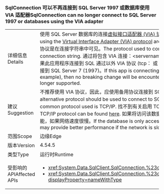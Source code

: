 ### <a name="sqlconnection-can-no-longer-connect-to-sql-server-1997-or-databases-using-the-via-adapter"></a><span data-ttu-id="3183d-101">SqlConnection 可以不再连接到 SQL Server 1997 或数据库使用 VIA 适配器</span><span class="sxs-lookup"><span data-stu-id="3183d-101">SqlConnection can no longer connect to SQL Server 1997 or databases using the VIA adapter</span></span>

|   |   |
|---|---|
|<span data-ttu-id="3183d-102">详细信息</span><span class="sxs-lookup"><span data-stu-id="3183d-102">Details</span></span>|<span data-ttu-id="3183d-103">使用 SQL Server 数据库的连接[虚拟接口适配器 (VIA) 协议](https://technet.microsoft.com/library/ms191229%28v=sql.105%29.aspx)不再受支持。</span><span class="sxs-lookup"><span data-stu-id="3183d-103">Connections to SQL Server databases using the [Virtual Interface Adapter (VIA) protocol](https://technet.microsoft.com/library/ms191229%28v=sql.105%29.aspx) are no longer supported.</span></span> <span data-ttu-id="3183d-104">用于连接到 SQL Server 数据库的协议是在连接字符串中可见。</span><span class="sxs-lookup"><span data-stu-id="3183d-104">The protocol used to connect to a SQL Server database is visible in the connection string.</span></span> <span data-ttu-id="3183d-105">通过将包含 VIA 连接：&lt;servername&gt;。</span><span class="sxs-lookup"><span data-stu-id="3183d-105">A VIA connection will contain via:&lt;servername&gt;.</span></span> <span data-ttu-id="3183d-106">如果此应用程序连接到 SQL 通过以外 VIA 协议 (tcp： 或 np： 例如)，则将不遇到任何重大更改。此外，不再支持连接到 SQL Server 7 (1997)。</span><span class="sxs-lookup"><span data-stu-id="3183d-106">If this app is connecting to SQL via a protocol other than VIA (tcp: or np: for example), then no breaking change will be encountered.Also, connections to SQL Server 7 (1997) are no longer supported.</span></span>|
|<span data-ttu-id="3183d-107">建议</span><span class="sxs-lookup"><span data-stu-id="3183d-107">Suggestion</span></span>|<span data-ttu-id="3183d-108">不推荐使用 VIA 协议，因此，应使用备用协议连接到 SQL 数据库。</span><span class="sxs-lookup"><span data-stu-id="3183d-108">The VIA protocol is deprecated, so an alternative protocol should be used to connect to SQL databases.</span></span> <span data-ttu-id="3183d-109">使用的最常见协议是 TCP/IP。</span><span class="sxs-lookup"><span data-stu-id="3183d-109">The most common protocol used is TCP/IP.</span></span> <span data-ttu-id="3183d-110">找不到有关启用 TCP/IP 协议的说明[此处](https://msdn.microsoft.com/library/bb909712.aspx)。</span><span class="sxs-lookup"><span data-stu-id="3183d-110">Instructions for enabling the TCP/IP protocol can be found [here](https://msdn.microsoft.com/library/bb909712.aspx).</span></span> <span data-ttu-id="3183d-111">如果将访问该数据库仅从 intranet 中，共享的管道协议可能会提供更好的性能，如果网络速度很慢。</span><span class="sxs-lookup"><span data-stu-id="3183d-111">If the database is only accessed from within an intranet, the shared pipes protocol may provide better performance if the network is slow.</span></span>|
|<span data-ttu-id="3183d-112">范围</span><span class="sxs-lookup"><span data-stu-id="3183d-112">Scope</span></span>|<span data-ttu-id="3183d-113">边缘</span><span class="sxs-lookup"><span data-stu-id="3183d-113">Edge</span></span>|
|<span data-ttu-id="3183d-114">版本</span><span class="sxs-lookup"><span data-stu-id="3183d-114">Version</span></span>|<span data-ttu-id="3183d-115">4.5</span><span class="sxs-lookup"><span data-stu-id="3183d-115">4.5</span></span>|
|<span data-ttu-id="3183d-116">类型</span><span class="sxs-lookup"><span data-stu-id="3183d-116">Type</span></span>|<span data-ttu-id="3183d-117">运行时</span><span class="sxs-lookup"><span data-stu-id="3183d-117">Runtime</span></span>|
|<span data-ttu-id="3183d-118">受影响的 API</span><span class="sxs-lookup"><span data-stu-id="3183d-118">Affected APIs</span></span>|<ul><li><xref:System.Data.SqlClient.SqlConnection.%23ctor(System.String)?displayProperty=nameWithType></li><li><xref:System.Data.SqlClient.SqlConnection.%23ctor(System.String,System.Data.SqlClient.SqlCredential)?displayProperty=nameWithType></li></ul>|

